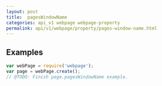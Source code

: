 ```yaml
---
layout: post
title:  pagesWindowName
categories: api_v1 webpage webpage-property
permalink: api/v1/webpage/property/pages-window-name.html
---
```


## Examples

```javascript
var webPage = require('webpage');
var page = webPage.create();
// @TODO: Finish page.pagesWindowName example.
```








